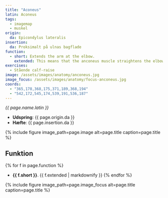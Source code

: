 ```yaml
---
title: "Aconeus"
latin: Aconeus
tags:
  - imagemap
  - muskel
origin: 
  da: Epicondylus lateralis
insertion: 
  da: Proksimalt på ulnas bagflade
function: 
  - short: Extends the arm at the elbow.
    extended: This means that the anconeus muscle straightens the elbow joint such that there is an increase in the angle between the forearm and the upper arm.
exercises:
  - Stående calf-raise
image: /assets/images/anatomy/anconeus.jpg
image_focus: /assets/images/anatomy/focus-anconeus.jpg
coords:
  - "365,178,368,175,371,189,368,194"
  - "542,172,545,174,539,191,536,187"
---
```


_{{ page.name.latin }}_

- **Udspring**: {{ page.origin.da }}
- **Hæfte**: {{ page.insertion.da }}

{% include figure image_path=page.image alt=page.title caption=page.title %}

## Funktion

{% for f in page.function %}
- **{{ f.short }}**.
  {{ f.extended | markdownify }}
{% endfor %}

{% include figure image_path=page.image_focus alt=page.title caption=page.title %}
